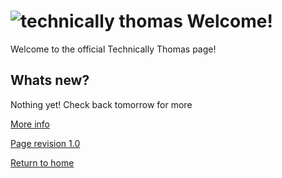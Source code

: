 

# ![technically thomas](https://user-images.githubusercontent.com/105518107/172367041-9bcff4eb-4e4f-466d-b49a-30fae5b57fee.jpg) Welcome!


Welcome to the official Technically Thomas page!

## Whats new? 

Nothing yet! Check back tomorrow for more

  <a href="/">More info
  
  Page revision 1.0

  <a href="/">Return to home
  
